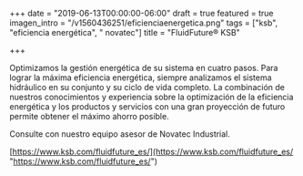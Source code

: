 +++
date = "2019-06-13T00:00:00-06:00"
draft = true
featured = true
imagen_intro = "/v1560436251/eficienciaenergetica.png"
tags = ["ksb", "eficiencia energética", " novatec"]
title = "FluidFuture® KSB"

+++
  
Optimizamos la gestión energética de su sistema en cuatro pasos. Para lograr la máxima eficiencia energética, siempre analizamos el sistema hidráulico en su conjunto y su ciclo de vida completo. La combinación de nuestros conocimientos y experiencia sobre la optimización de la eficiencia energética y los productos y servicios con una gran proyección de futuro permite obtener el máximo ahorro posible.

Consulte con nuestro equipo asesor de Novatec Industrial.   
   
 [https://www.ksb.com/fluidfuture_es/](https://www.ksb.com/fluidfuture_es/ "https://www.ksb.com/fluidfuture_es/")